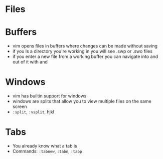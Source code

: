 # Files

# Buffers
- vim opens files in buffers where changes can be made without saving
- if you ls a directory you're working in you will see .swp or .swo files
- if you enter a new file from a working buffer you can navigate into and out of it with <C-i> and
  <C-o>

# Windows
- vim has builtin support for windows
- windows are splits that allow you to view multiple files on the same screen
- `:split`, `:vsplit`, <C-w>hjkl

# Tabs
- You already know what a tab is
- Commands: `:tabnew`, `:tabn`, `:tabp`

